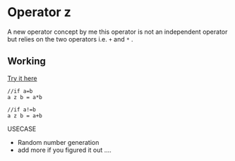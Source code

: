 # Operator z

A new operator concept by me this operator is not an independent operator but relies on the two operators i.e. ``` + ``` and ``` * ``` .

## Working

<a style="backgroud-color:green" href="http://operatorz.surge.sh/">
Try it here</a>


```
//if a=b 
a z b = a*b 

//if a!=b
a z b = a+b

```

USECASE

* Random number generation
* add more if you figured it out ....
